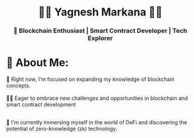 <h1 align="center">👨‍💻 Yagnesh Markana 👨‍💻</h1>
<h3 align="center">🚀 Blockchain Enthusiast | Smart Contract Developer | Tech Explorer</h3>


# 💫 About Me:
📘 Right now, I'm focused on expanding my knowledge of blockchain concepts. <br><br>👨‍💻 Eager to embrace new challenges and opportunities in blockchain and smart contract development <br><br>

🔭 I'm currently immersing myself in the world of DeFi and discovering the potential of zero-knowledge (zk) technology.







<!-- Proudly created with GPRM ( https://gprm.itsvg.in ) -->
